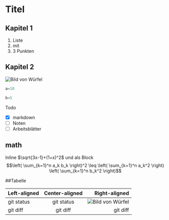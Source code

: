 # Titel
## Kapitel 1
1. Liste
1. mit
1. 3 Punkten
## Kapitel 2
![Bild von Würfel](https://encrypted-tbn0.gstatic.com/images?q=tbn:ANd9GcQH-rxtjCaJBAs54StwQH9rJxh-om9vqb9I7MWASWeh-A&s)
``` python
a=10
```
``` python
b=5
```
Todo
- [x] markdown
- [ ] Noten
- [ ] Arbeitsblätter

## math
Inline
$\sqrt{3x-1}+(1+x)^2$
und als Block
$$\left( \sum_{k=1}^n a_k b_k \right)^2 \leq \left( \sum_{k=1}^n a_k^2 \right) \left( \sum_{k=1}^n b_k^2 \right)$$

##Tabelle

| Left-aligned | Center-aligned | Right-aligned |
| :---         |     :---:      |          ---: |
| git status   | git status     | ![Bild von Würfel](https://encrypted-tbn0.gstatic.com/images?q=tbn:ANd9GcQH-rxtjCaJBAs54StwQH9rJxh-om9vqb9I7MWASWeh-A&s)|
| git diff     | git diff       | git diff      |
